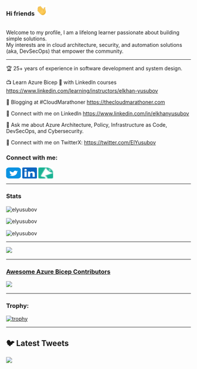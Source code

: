 ### Hi friends <img src="img/wave.gif" width="30px"> 
<br>
Welcome to my profile, I am a lifelong learner passionate about building simple solutions.<br> 
My interests are in cloud architecture, security, and automation solutions (aka, DevSecOps) that empower the community.

---

🏆 25+ years of experience in software development and system design.

📺 Learn Azure Bicep 💪 with LinkedIn courses https://www.linkedin.com/learning/instructors/elkhan-yusubov

📝 Blogging at #CloudMarathoner https://thecloudmarathoner.com

📝 Connect with me on LinkedIn https://www.linkedin.com/in/elkhanyusubov

💬 Ask me about Azure Architecture, Policy, Infrastructure as Code, DevSecOps, and Cybersecurity.

🤔 Connect with me on TwitterX: https://twitter.com/ElYusubov


<!-- Contact Details -->
<h3 align="left">Connect with me:</h3>
<p align="left">
<a href="https://twitter.com/ElYusubov" target="blank"><img align="center" src="img/twitter.svg" alt="ElYusubov" height="30" width="40" /></a>
<a href="https://www.linkedin.com/in/elkhanyusubov" target="blank"><img align="center" src="img/linkedin.svg" alt="elkhanyusubov" height="30" width="40" /></a>
<a href="https://sessionize.com/elkhan-yusubov" target="blank"><img align="center" src="img/sessionize-favicon.png" alt="elkhanyusubov" height="30" width="40" /></a>
</p>

---

### Stats

<p><img align="center" src="https://github-readme-stats.vercel.app/api?username=elyusubov&theme=algolia&show_icons=true&locale=en" alt="elyusubov" /></p>

<p><img align="center" src="https://github-readme-streak-stats.herokuapp.com/?user=elyusubov&theme=algolia&" alt="elyusubov" /></p>

<p><img align="center" src="https://github-readme-stats.vercel.app/api/top-langs?username=elyusubov&theme=algolia&show_icons=true&locale=en&layout=compact" alt="elyusubov" /></p>

---

<p>
    <img
        src="https://github-profile-summary-cards.vercel.app/api/cards/profile-details?username=elyusubov&theme=github_dark" />
</p>

---

### [Awesome Azure Bicep Contributors](https://github.com/ElYusubov/AWESOME-Azure-Bicep)
<a href="https://github.com/ElYusubov/AWESOME-Azure-Bicep/graphs/contributors">
  <img src="https://contrib.rocks/image?repo=ElYusubov/AWESOME-Azure-Bicep" />
</a>

---

<h3 align="left">Trophy:</h3>
<p align="left"> 

[![trophy](https://github-profile-trophy.vercel.app/?username=elyusubov&theme=algolia)]()
</p>

---
## 🐦 Latest Tweets

[<img src="https://img.shields.io/badge/-Follow-blue?style=for-the-badge&logo=twitter&logoColor=white"/>](https://twitter.com/elyusubov?ref_src=twsrc%5Etfw")
